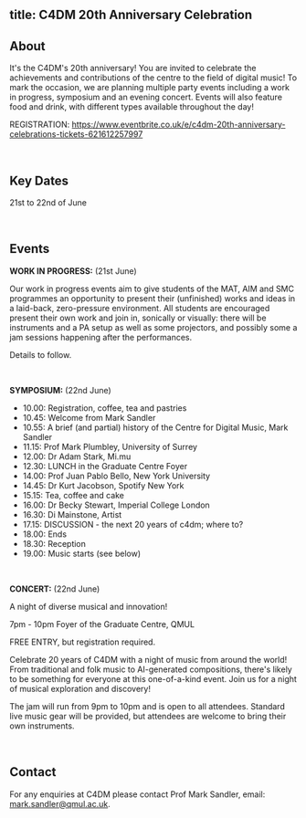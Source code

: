 title: C4DM 20th Anniversary Celebration
---------


About
-------
It's the C4DM's 20th anniversary! You are invited to celebrate the achievements and contributions of the centre to the field of digital music! To mark the occasion, we are planning multiple party events including a work in progress, symposium and an evening concert. Events will also feature food and drink, with different types available throughout the day!

REGISTRATION: https://www.eventbrite.co.uk/e/c4dm-20th-anniversary-celebrations-tickets-621612257997

  

Key Dates 
-------
21st to 22nd of June

  


Events
------------------
**WORK IN PROGRESS:** (21st June)

Our work in progress events aim to give students of the MAT, AIM and SMC programmes an opportunity to present their (unfinished) works and ideas in a laid-back, zero-pressure environment. All students are encouraged present their own work and join in, sonically or visually: there will be instruments and a PA setup as well as some projectors, and possibly some a jam sessions happening after the performances. 

Details to follow.

  

**SYMPOSIUM:** (22nd June)

* 10.00: Registration, coffee, tea and pastries
* 10.45: Welcome from Mark Sandler
* 10.55: A brief (and partial) history of the Centre for Digital Music, Mark Sandler
* 11.15: Prof Mark Plumbley, University of Surrey
* 12.00: Dr Adam Stark, Mi.mu
* 12.30: LUNCH in the Graduate Centre Foyer
* 14.00: Prof Juan Pablo Bello, New York University
* 14.45: Dr Kurt Jacobson, Spotify New York
* 15.15: Tea, coffee and cake
* 16.00: Dr Becky Stewart, Imperial College London
* 16.30: Di Mainstone, Artist
* 17.15: DISCUSSION - the next 20 years of c4dm; where to?
* 18.00: Ends
* 18.30: Reception
* 19.00: Music starts (see below)

  

**CONCERT:** (22nd June)

A night of diverse musical and innovation!

7pm - 10pm Foyer of the Graduate Centre, QMUL

FREE ENTRY, but registration required.

Celebrate 20 years of C4DM with a night of music from around the world! From traditional and folk music to AI-generated compositions, there's likely to be something for everyone at this one-of-a-kind event. Join us for a night of musical exploration and discovery!

The jam will run from 9pm to 10pm and is open to all attendees. Standard live music gear will be provided, but attendees are welcome to bring their own instruments.


  


Contact
------------------

For any enquiries at C4DM please contact Prof Mark Sandler, email: [mark.sandler@qmul.ac.uk](mailto:mark.sandler@qmul.ac.uk).
